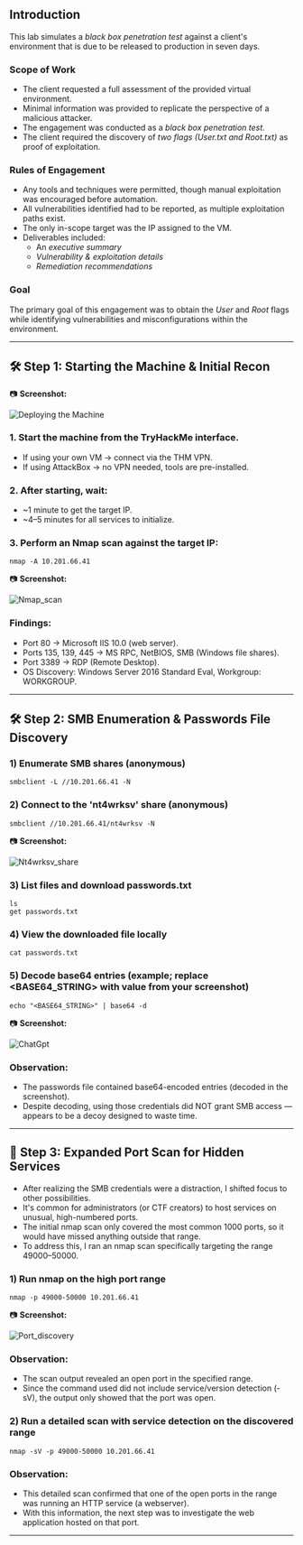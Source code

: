 ## Introduction

This lab simulates a *black box penetration test* against a client's environment that is due to be released to production in seven days.

### Scope of Work
- The client requested a full assessment of the provided virtual environment.
- Minimal information was provided to replicate the perspective of a malicious attacker.
- The engagement was conducted as a *black box penetration test*.
- The client required the discovery of *two flags (User.txt and Root.txt)* as proof of exploitation.

### Rules of Engagement
- Any tools and techniques were permitted, though manual exploitation was encouraged before automation.
- All vulnerabilities identified had to be reported, as multiple exploitation paths exist.
- The only in-scope target was the IP assigned to the VM.
- Deliverables included:
  - An *executive summary*
  - *Vulnerability & exploitation details*
  - *Remediation recommendations*

### Goal
The primary goal of this engagement was to obtain the *User* and *Root* flags while identifying vulnerabilities and misconfigurations within the environment.


---


## 🛠 Step 1: Starting the Machine & Initial Recon

📷 **Screenshot:** 

![Deploying the Machine](./Screenshots/start_machine_1.png)  

### 1. Start the machine from the TryHackMe interface.
   - If using your own VM → connect via the THM VPN.
   - If using AttackBox → no VPN needed, tools are pre-installed.

### 2. After starting, wait:
   - ~1 minute to get the target IP.
   - ~4–5 minutes for all services to initialize.

### 3. Perform an Nmap scan against the target IP:
```
nmap -A 10.201.66.41
```

📷 **Screenshot:** 

![Nmap_scan](./Screenshots/Nmap_scan_1.png)  

### Findings:
 - Port 80 → Microsoft IIS 10.0 (web server).
 - Ports 135, 139, 445 → MS RPC, NetBIOS, SMB (Windows file shares).
 - Port 3389 → RDP (Remote Desktop).
 - OS Discovery: Windows Server 2016 Standard Eval, Workgroup: WORKGROUP.
---


## 🛠 Step 2: SMB Enumeration & Passwords File Discovery

### 1) Enumerate SMB shares (anonymous)
```   
smbclient -L //10.201.66.41 -N
```

### 2) Connect to the 'nt4wrksv' share (anonymous)
```
smbclient //10.201.66.41/nt4wrksv -N
```
📷 **Screenshot:**

![Nt4wrksv_share](./Screenshots/nt4wrksv_share.png)  


### 3) List files and download passwords.txt
```
ls
get passwords.txt
```

### 4) View the downloaded file locally 
```
cat passwords.txt
```

### 5) Decode base64 entries (example; replace <BASE64_STRING> with value from your screenshot)
```
echo "<BASE64_STRING>" | base64 -d
```

📷 **Screenshot:**  

![ChatGpt](./Screenshots/decryption.png)  

### Observation:
 - The passwords file contained base64-encoded entries (decoded in the screenshot).
 - Despite decoding, using those credentials did NOT grant SMB access — appears to be a decoy designed to waste time.
---


## 🔎 Step 3: Expanded Port Scan for Hidden Services

- After realizing the SMB credentials were a distraction, I shifted focus to other possibilities.
- It's common for administrators (or CTF creators) to host services on unusual, high-numbered ports. 
- The initial nmap scan only covered the most common 1000 ports, so it would have missed anything outside that range.
- To address this, I ran an nmap scan specifically targeting the range 49000–50000.

### 1) Run nmap on the high port range
```
nmap -p 49000-50000 10.201.66.41 
```

📷 **Screenshot:** 

![Port_discovery](./Screenshots/port_discovery.png)  

### Observation:
 - The scan output revealed an open port in the specified range.
 - Since the command used did not include service/version detection (-sV),
   the output only showed that the port was open.

### 2) Run a detailed scan with service detection on the discovered range
```
nmap -sV -p 49000-50000 10.201.66.41
```

### Observation:
 - This detailed scan confirmed that one of the open ports in the range was running an HTTP service (a webserver).
 - With this information, the next step was to investigate the web application hosted on that port.
---
